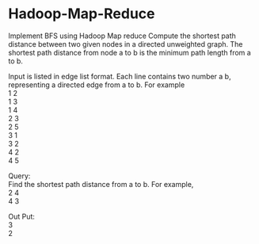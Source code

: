 # Hadoop-Map-Reduce
Implement BFS using Hadoop Map reduce
Compute the shortest path distance between two given nodes in a directed unweighted graph. The shortest path distance from node a to b is the minimum path length from a to b.

Input is listed in edge list format. Each line contains two number a  b, representing a directed edge from a to b.
For example\
1 2\
1 3\
1 4\
2 3\
2 5\
3 1\
3 2\
4 2\
4 5

Query:\
Find the shortest path distance from a to b. For example,\
2 4\
4 3


Out Put:\
3\
2

